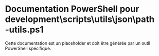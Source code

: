 # Documentation PowerShell pour development\scripts\utils\json\path-utils.ps1

Cette documentation est un placeholder et doit être générée par un outil PowerShell spécifique.
